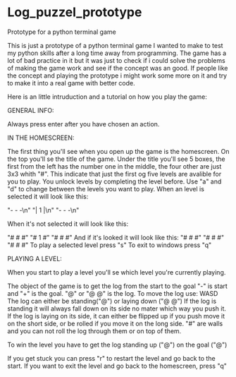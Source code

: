 # Log_puzzel_prototype
Prototype for a python terminal game

This is just a prototype of a python terminal game I wanted to make to test my python skills after a long time away from programming.
The game has a lot of bad practice in it but it was just to check if i could solve the problems of making the game work and see if the concept was an good.
If people like the concept and playing the prototype i might work some more on it and try to make it into a real game with better code.

Here is an little intruduction and a tutorial on how you play the game:

GENERAL INFO:

Always press enter after you have chosen an action.

IN THE HOMESCREEN:

The first thing you'll see when you open up the game is the homescreen. On the top you'll se the title of the game.
Under the title you'll see 5 boxes, the first from the left has the number one in the middle, the four other are just 3x3 whith "#".
This indicate that just the first og five levels are avalible for you to play.
You unlock levels by completing the level before.
Use "a" and "d" to change between the levels you want to play.
When an level is selected it will look like this:

"- - -\n"
"| 1 |\n"
"- - -\n"

When it's not selected it will look like this:

"# # #"
"# 1 #"
"# # #"
And if it's looked it will look like this:
"# # #"
"# # #"
"# # #"
To play a selected level press "s"
To exit to windows press "q"

PLAYING A LEVEL:

When you start to play a level you'll se which level you're currently playing.

The object of the game is to get the log from the start to the goal
"-" is start and "+" is the goal.
"@" or "@ @" is the log.
    To move the log use: WASD
 The log can either be standing("@") or laying down ("@ @")
 If the log is standing it will always fall down on its side no mater which way you push it.
 If the log is laying on its side, it can either be flipped up if you push move it on the short side, or be rolled if you move it on the long side.
 "#" are walls and you can not roll the log through them or on top of them.
 
 To win the level you have to get the log standing up ("@") on the goal ("@")
 
 If you get stuck you can press "r" to restart the level and go back to the start.
 If you want to exit the level and go back to the homescreen, press "q"
 
